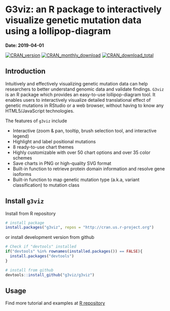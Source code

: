 # <a name="top"></a>G3viz: an R package to interactively visualize genetic mutation data using a lollipop-diagram

  **Date: 2019-04-01**
  
  [![CRAN_version](http://www.r-pkg.org/badges/version/g3viz)](https://cran.r-project.org/package=g3viz)
  [![CRAN_monthly_download](https://cranlogs.r-pkg.org/badges/g3viz)](https://cran.r-project.org/package=g3viz)
  [![CRAN_download_total](http://cranlogs.r-pkg.org/badges/grand-total/g3viz)](https://cran.r-project.org/package=g3viz)



## Introduction

Intuitively and effectively visualizing genetic mutation data can help researchers to better understand genomic data and validate findings.  `G3viz` is an R package which provides an easy-to-use lollipop-diagram tool.  It enables users to interactively visualize detailed translational effect of genetic mutations in RStudio or a web browser, without having to know any HTML5/JavaScript technologies.

The features of `g3viz` include

- Interactive (zoom & pan, tooltip, brush selection tool, and interactive legend)
- Highlight and label positional mutations
- 8 ready-to-use chart themes
- Highly customizable with over 50 chart options and over 35 color schemes
- Save charts in PNG or high-quality SVG format
- Built-in function to retrieve protein domain information and resolve gene isoforms
- Built-in function to map genetic mutation type (a.k.a, variant classification) to mutation class

## Install `g3viz`

Install from R repository
```r
# install package
install.packages("g3viz", repos = "http://cran.us.r-project.org")
```
or install development version from github
```r
# Check if "devtools" installed
if("devtools" %in% rownames(installed.packages()) == FALSE){ 
  install.packages("devtools")
}

# install from github
devtools::install_github("g3viz/g3viz")
```

## Usage

Find more tutorial and examples at [R repository](https://cran.r-project.org/web/packages/g3viz/)
